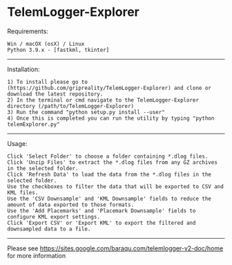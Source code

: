 # TelemLogger-Explorer

Requirements: 
    
    Win / macOX (osX) / Linux
    Python 3.9.x - [fastkml, tkinter]

---

Installation:

    1) To install please go to (https://github.com/gripreality/TelemLogger-Explorer) and clone or download the latest repository.
    2) In the terminal or cmd navigate to the TelemLogger-Explorer directory (/path/to/TelemLogger-Explorer)
    3) Run the command "python setup.py install --user"
    4) Once this is completed you can run the utility by typing "python telemExplorer.py"

---

Usage:

    Click 'Select Folder' to choose a folder containing *.dlog files.
    Click 'Unzip Files' to extract the *.dlog files from any GZ archives in the selected folder.
    Click 'Refresh Data' to load the data from the *.dlog files in the selected folder.
    Use the checkboxes to filter the data that will be exported to CSV and KML files.
    Use the 'CSV Downsample' and 'KML Downsample' fields to reduce the amount of data exported to those formats.
    Use the 'Add Placemarks' and 'Placemark Downsample' fields to configure KML export settings.
    Click 'Export CSV' or 'Export KML' to export the filtered and downsampled data to a file.

---

Please see https://sites.google.com/baraqu.com/telemlogger-v2-doc/home for more information

